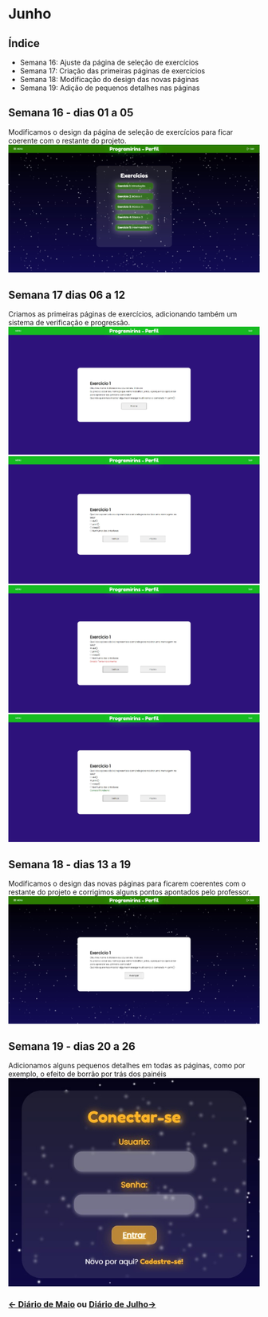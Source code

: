 # Junho

## Índice
- Semana 16: Ajuste da página de seleção de exercícios
- Semana 17: Criação das primeiras páginas de exercícios
- Semana 18: Modificação do design das novas páginas
- Semana 19: Adição de pequenos detalhes nas páginas

## Semana 16 - dias 01 a 05
Modificamos o design da página de seleção de exercícios para ficar coerente com o restante do projeto.
![SiteMenuExc2](./Imagens/Jun_01.jpg)

## Semana 17 dias 06 a 12

Criamos as primeiras páginas de exercícios, adicionando também um sistema de verificação e progressão.
![PrimeiroExercicio](./Imagens/Jun_02.jpg)
![PrimeiroExercicio1](./Imagens/Jun_02.1.jpg)
![PrimeiroExercicio2](./Imagens/Jun_02.2.jpg)
![PrimeiroExercicio3](./Imagens/Jun_02.3.jpg)

## Semana 18 - dias 13 a 19

Modificamos o design das novas páginas para ficarem coerentes com o restante do projeto e corrigimos alguns pontos apontados pelo professor.
![PrimeiroExercicioNovoDesign](./Imagens/Jun_03.jpg)

## Semana 19 - dias 20 a 26

Adicionamos alguns pequenos detalhes em todas as páginas, como por exemplo, o efeito de borrão por trás dos painéis
![EfeitoBlur](./Imagens/Jun_04.jpg)

### [← Diário de Maio](https://github.com/NatanPolsak/Programirins-by-VP/blob/main/diario/Maio.md) ou [Diário de Julho→](https://github.com/NatanPolsak/Programirins-by-VP/blob/main/diario/julho.md)
